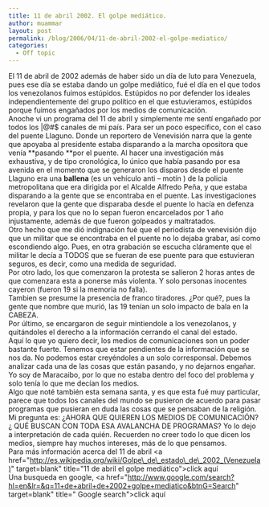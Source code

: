 ```yaml
---
title: 11 de abril 2002. El golpe mediático.
author: muammar
layout: post
permalink: /blog/2006/04/11-de-abril-2002-el-golpe-mediatico/
categories:
  - Off topic
---
```

El 11 de abril de 2002 además de haber sido un día de luto para Venezuela, pues ese día se estaba dando un golpe mediático, fué el día en el que todos los venezolanos fuimos estúpidos. Estúpidos no por defender los ideales independientemente del grupo político en el que estuvieramos, estúpidos porque fuimos engañados por los medios de comunicación.  
Anoche vi un programa del 11 de abril y simplemente me sentí engañado por todos los |@#$ canales de mi país. Para ser un poco específico, con el caso del puente Llaguno. Donde un reportero de Venevisión narra que la gente que apoyaba al presidente estaba disparando a la marcha opositora que venía **pasando **por el puente. Al hacer una investigación más exhaustiva, y de tipo cronológica, lo único que había pasando por esa avenida en el momento que se generaron los disparos desde el puente Llaguno era una **ballena** (es un vehículo anti – motín ) de la policia metropolitana que era dirigida por el Alcalde Alfredo Peña, y que estaba disparando a la gente que se encontraba en el puente. Las investigaciones revelaron que la gente que disparaba desde el puente lo hacía en defenza propia, y para los que no lo sepan fueron encarcelados por 1 año injustamente, además de que fueron golpeados y maltratados.  
Otro hecho que me dió indignación fué que el periodista de venevisión dijo que un militar que se encontraba en el puente no lo dejaba grabar, así como escondiendo algo. Pues, en otra grabación se escucha cláramente que el militar le decía a TODOS que se fueran de ese puente para que estuvieran seguros, es decir, como una medida de seguridad.  
Por otro lado, los que comenzaron la protesta se salieron 2 horas antes de que comenzara esta a ponerse más violenta. Y solo personas inocentes cayeron (fueron 19 si la memoria no falla).  
Tambien se presume la presencia de franco tiradores. ¿Por qué?, pues la gente que nombre que murió, las 19 tenían un solo impacto de bala en la CABEZA.  
Por último, se encargaron de seguir mintiendole a los venezolanos, y quitándoles el derecho a la información cerrando el canal del estado.  
Aquí lo que yo quiero decir, los medios de comunicaciones son un poder bastante fuerte. Tenemos que estar pendientes de la información que se nos da. No podemos estar creyéndoles a un solo corresponsal. Debemos analizar cada una de las cosas que están pasando, y no dejarnos engañar. Yo soy de Maracaibo, por lo que no estaba dentro del foco del problema y solo tenía lo que me decían los medios.  
Algo que noté también esta semana santa, y es que esta fué muy particular, parece que todos los canales del mundo se pusieron de acuerdo para pasar programas que pusieran en duda las cosas que se pensaban de la religión. Mi pregunta es: ¿AHORA QUE QUIEREN LOS MEDIOS DE COMUNICACIÓN? ¿ QUÉ BUSCAN CON TODA ESA AVALANCHA DE PROGRAMAS? Yo lo dejo a interpretación de cada quién. Recuerden no creer todo lo que dicen los medios, siempre hay muchos intereses, más de lo que pensamos.  
Para más información acerca del 11 de abril <a href="http://es.wikipedia.org/wiki/Golpe\_de\_estado\_de\_2002_(Venezuela)" target=blank" title="11 de abril el golpe mediático">click aquí</a>  
Una busqueda en google, <a href="http://www.google.com/search?hl=en&lr=&q=11+de+abril+de+2002+golpe+mediatico&btnG=Search" target=blank" title=" Google search">click aquí</a>
